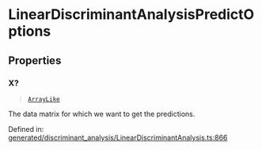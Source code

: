 # LinearDiscriminantAnalysisPredictOptions

## Properties

### X?

> [`ArrayLike`](../types/ArrayLike.md)

The data matrix for which we want to get the predictions.

Defined in:  [generated/discriminant\_analysis/LinearDiscriminantAnalysis.ts:866](https://github.com/transitive-bullshit/scikit-learn-ts/blob/b59c1ff/packages/sklearn/src/generated/discriminant_analysis/LinearDiscriminantAnalysis.ts#L866)
